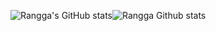 <!--
**ranggadarmajati/ranggadarmajati** is a ✨ _special_ ✨ repository because its `README.md` (this file) appears on your GitHub profile.
-->

<!--
- 🔭 I’m currently working for knowledgecatalyst.io
- 🌱 I’m currently learning ...
- 👯 I’m looking to collaborate on ...
- 🤔 I’m looking for help with ...
- 💬 Ask me about ...
- 📫 How to reach me: ...
- 😄 Pronouns: ...
- ⚡ Fun fact: ...
-->
![Rangga's GitHub stats](https://github-readme-stats.vercel.app/api?username=ranggadarmajati&count_private=true&show_icons=true&theme=monokai&hide=contribs)![Rangga Github stats](https://github-readme-stats.vercel.app/api/top-langs/?username=ranggadarmajati&theme=monokai&layout=compact)

<!--#### Laravel simple Packages/Libraries
![](https://github-readme-stats.vercel.app/api/pin/?username=ranggadarmajati&repo=laravelClient&theme=react&show_owner=false)![](https://github-readme-stats.vercel.app/api/pin/?username=ranggadarmajati&repo=LaravelRajaOngkir&theme=react)![](https://github-readme-stats.vercel.app/api/pin/?username=ranggadarmajati&repo=flash-me&theme=react)

#### React-Native simple Packages
![](https://github-readme-stats.vercel.app/api/pin/?username=ranggadarmajati&repo=react-native-geocoder-osm&theme=react)
-->
